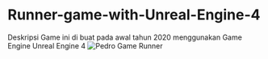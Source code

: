 # Runner-game-with-Unreal-Engine-4
Deskripsi
Game ini di buat pada awal tahun 2020 menggunakan Game Engine Unreal Engine 4
![Pedro Game Runner](https://user-images.githubusercontent.com/59316805/132381396-7b7c3796-bfee-42bd-ba0a-7d15dfb730e6.png)

 

 

